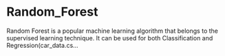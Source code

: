 # Random_Forest
Random Forest is a popular machine learning algorithm that belongs to the supervised learning technique. It can be used for both Classification and Regression(car_data.cs…
